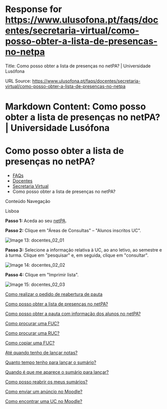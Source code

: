 # Response for https://www.ulusofona.pt/faqs/docentes/secretaria-virtual/como-posso-obter-a-lista-de-presencas-no-netpa

Title: Como posso obter a lista de presenças no netPA? | Universidade Lusófona

URL Source: https://www.ulusofona.pt/faqs/docentes/secretaria-virtual/como-posso-obter-a-lista-de-presencas-no-netpa

Markdown Content:
Como posso obter a lista de presenças no netPA? | Universidade Lusófona
===============

 

Como posso obter a lista de presenças no netPA?
===============================================

*   [FAQs](https://www.ulusofona.pt/faqs/)
*   [Docentes](https://www.ulusofona.pt/faqs/docentes)
*   [Secretaria Virtual](https://www.ulusofona.pt/faqs/docentes/secretaria-virtual)
*   Como posso obter a lista de presenças no netPA?

[](https://www.ulusofona.pt/)

Conteúdo Navegação

Lisboa

**Passo 1:** Aceda ao seu [netPA](https://secure.ensinolusofona.pt/ulht/secretaria_virtual/page?stage=difhomestage).

**Passo 2:** Clique em "Áreas de Consultas" – "Alunos inscritos UC".

![Image 13: docentes_02_01](https://www.ulusofona.pt/media/docentes0201.png)

**Passo 3:** Selecione a informação relativa à UC, ao ano letivo, ao semestre e à turma. Clique em "pesquisar" e, em seguida, clique em "consultar".

![Image 14: docentes_02_02](https://www.ulusofona.pt/media/docentes0202.png)

**Passo 4:** Clique em "Imprimir lista".

![Image 15: docentes_02_03](https://www.ulusofona.pt/media/docentes0203.png)

[Como realizar o pedido de reabertura de pauta](https://www.ulusofona.pt/faqs/docentes/secretaria-virtual/como-realizar-o-pedido-de-reabertura-de-pauta)

[Como posso obter a lista de presenças no netPA?](https://www.ulusofona.pt/faqs/docentes/secretaria-virtual/como-posso-obter-a-lista-de-presencas-no-netpa)

[Como posso obter a pauta com informação dos alunos no netPA?](https://www.ulusofona.pt/faqs/docentes/secretaria-virtual/como-posso-obter-a-pauta-com-informacao-dos-alunos-no-netpa)

[Como procurar uma FUC?](https://www.ulusofona.pt/faqs/docentes/secretaria-virtual/como-procurar-uma-fuc)

[Como procurar uma RUC?](https://www.ulusofona.pt/faqs/docentes/secretaria-virtual/como-procurar-uma-ruc)

[Como copiar uma FUC?](https://www.ulusofona.pt/faqs/docentes/secretaria-virtual/como-copiar-uma-fuc)

[Até quando tenho de lançar notas?](https://www.ulusofona.pt/faqs/docentes/secretaria-virtual/ate-quando-tenho-de-lancar-notas)

[Quanto tempo tenho para lançar o sumário?](https://www.ulusofona.pt/faqs/docentes/secretaria-virtual/quanto-tempo-tenho-para-lancar-o-sumario)

[Quando é que me aparece o sumário para lançar?](https://www.ulusofona.pt/faqs/docentes/secretaria-virtual/quando-e-que-me-aparece-o-sumario-para-lancar-)

[Como posso reabrir os meus sumários?](https://www.ulusofona.pt/faqs/docentes/secretaria-virtual/como-posso-reabrir-os-meus-sumarios-)

[Como enviar um anúncio no Moodle?](https://www.ulusofona.pt/faqs/docentes/secretaria-virtual/como-enviar-um-anuncio-no-moodle-)

[Como encontrar uma UC no Moodle?](https://www.ulusofona.pt/faqs/docentes/secretaria-virtual/como-encontrar-uma-uc-no-moodle-)

